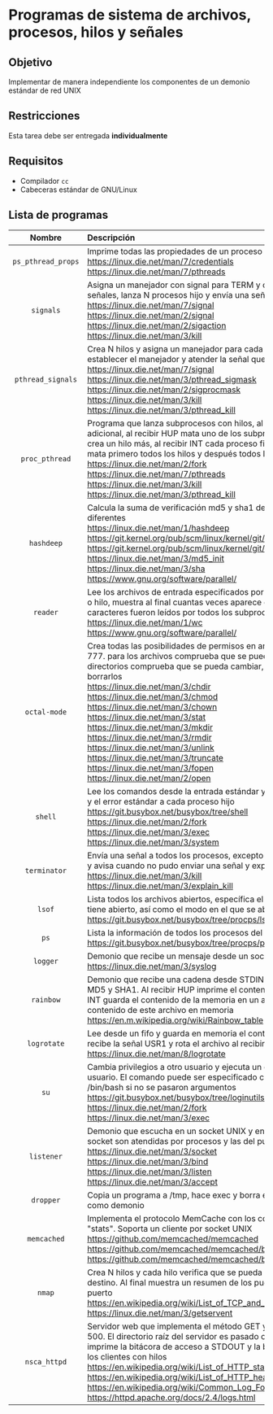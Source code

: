 # Programas de sistema de archivos, procesos, hilos y señales

## Objetivo

Implementar de manera independiente los componentes de un demonio estándar de red UNIX

## Restricciones

Esta tarea debe ser entregada **individualmente**

## Requisitos

+ Compilador `cc`
+ Cabeceras estándar de GNU/Linux

## Lista de programas

| Nombre             | Descripción |
|:------------------:|:------------|
| `ps_pthread_props` | Imprime todas las propiedades de un proceso y de todos sus hilos <br/> <https://linux.die.net/man/7/credentials> <br/> <https://linux.die.net/man/7/pthreads> |
| `signals`          | Asigna un manejador con signal para TERM y otro diferente con sigaction para las otras señales, lanza N procesos hijo y envía una señal diferente a cada uno <br/> <https://linux.die.net/man/7/signal> <br/> <https://linux.die.net/man/2/signal> <br/> <https://linux.die.net/man/2/sigaction> <br/> <https://linux.die.net/man/3/kill> |
| `pthread_signals`  | Crea N hilos y asigna un manejador para cada señal. Utiliza `pthread_sigmask` para establecer el manejador y atender la señal que recibe cada hilo <br/> <https://linux.die.net/man/7/signal> <br/> <https://linux.die.net/man/3/pthread_sigmask> <br/> <https://linux.die.net/man/2/sigprocmask> <br/> <https://linux.die.net/man/3/kill> <br/> <https://linux.die.net/man/3/pthread_kill> |
| `proc_pthread`     | Programa que lanza subprocesos con hilos, al recibir USR1 crea un subproceso adicional, al recibir HUP mata uno de los subprocesos, al recibir USR2 cada subproceso crea un hilo más, al recibir INT cada proceso finaliza uno de sus hilos. al recibir TERM mata primero todos los hilos y después todos los subprocesos <br/> <https://linux.die.net/man/2/fork> <br/> <https://linux.die.net/man/7/pthreads> <br/> <https://linux.die.net/man/3/kill> <br/> <https://linux.die.net/man/3/pthread_kill> |
| `hashdeep`         | Calcula la suma de verificación md5 y sha1 de un archivo utilizando procesos o hilos diferentes <br/> <https://linux.die.net/man/1/hashdeep> <br/> <https://git.kernel.org/pub/scm/linux/kernel/git/stable/linux.git/tree/crypto/md5.c> <br/> <https://git.kernel.org/pub/scm/linux/kernel/git/stable/linux.git/tree/crypto/sha1_generic.c> <br/> <https://linux.die.net/man/3/md5_init> <br/> <https://linux.die.net/man/3/sha> <br/> <https://www.gnu.org/software/parallel/> |
| `reader`           | Lee los archivos de entrada especificados por los argumentos uno en cada subproceso o hilo, muestra al final cuantas veces aparece cada vocal en cada archivo y cuántos caracteres fueron leídos por todos los subprocesos e hilos en total <br/> <https://linux.die.net/man/1/wc> <br/> <https://www.gnu.org/software/parallel/> |
| `octal-mode`       | Crea todas las posibilidades de permisos en archivos y directorios, desde 000 hasta 777. para los archivos comprueba que se puedan abrir, leer, modificar y borrar. para los directorios comprueba que se pueda cambiar, listar el contenido, crear archivos y borrarlos <br/> <https://linux.die.net/man/3/chdir> <br/> <https://linux.die.net/man/3/chmod> <br/> <https://linux.die.net/man/3/chown> <br/> <https://linux.die.net/man/3/stat> <br/> <https://linux.die.net/man/3/mkdir> <br/> <https://linux.die.net/man/3/rmdir> <br/> <https://linux.die.net/man/3/unlink> <br/> <https://linux.die.net/man/3/truncate> <br/> <https://linux.die.net/man/3/fopen> <br/> <https://linux.die.net/man/2/open> |
| `shell`            | Lee los comandos desde la entrada estándar y los ejecuta conectando la salida estándar y el error estándar a cada proceso hijo <br/> <https://git.busybox.net/busybox/tree/shell> <br/> <https://linux.die.net/man/2/fork> <br/> <https://linux.die.net/man/3/exec> <br/> <https://linux.die.net/man/3/system> |
| `terminator`       | Envía una señal a todos los procesos, excepto a si mismo. implementa manejo de errores y avisa cuando no pudo enviar una señal y explica por qué no se pudo <br/> <https://linux.die.net/man/3/kill> <br/> <https://linux.die.net/man/3/explain_kill> |
| `lsof`             | Lista todos los archivos abiertos, específica el tipo de archivo y el proceso e hilo que lo tiene abierto, así como el modo en el que se abrió <br/> <https://git.busybox.net/busybox/tree/procps/lsof.c> |
| `ps`               | Lista la información de todos los procesos del SO <br/> <https://git.busybox.net/busybox/tree/procps/ps.c> |
| `logger`           | Demonio que recibe un mensaje desde un socket UNIX y lo imprime a syslog <br/> <https://linux.die.net/man/3/syslog> |
| `rainbow`          | Demonio que recibe una cadena desde STDIN y la guarda en memoria junto con su hash MD5 y SHA1. Al recibir HUP imprime el contenido de la memoria en STDOUT. Al recibir INT guarda el contenido de la memoria en un archivo separado por \t y al iniciar carga el contenido de este archivo en memoria <br/> <https://en.m.wikipedia.org/wiki/Rainbow_table> |
| `logrotate`        | Lee desde un fifo y guarda en memoria el contenido. escribe en un archivo cuando recibe la señal USR1 y rota el archivo al recibir la señal HUP <br/> <https://linux.die.net/man/8/logrotate> |
| `su`               | Cambia privilegios a otro usuario y ejecuta un comando con los privilegios del nuevo usuario. El comando puede ser especificado como argumento a este programa o ejecuta /bin/bash si no se pasaron argumentos <br/> <https://git.busybox.net/busybox/tree/loginutils/su.c> <br/> <https://linux.die.net/man/2/fork> <br/> <https://linux.die.net/man/3/exec> |
| `listener`         | Demonio que escucha en un socket UNIX y en un puerto de red, las conexiones al socket son atendidas por procesos y las del puerto de red con hilos <br/> <https://linux.die.net/man/3/socket> <br/> <https://linux.die.net/man/3/bind> <br/> <https://linux.die.net/man/3/listen> <br/> <https://linux.die.net/man/3/accept> |
| `dropper`          | Copia un programa a /tmp, hace exec y borra el ejecutable mientras está corriendo como demonio |  |
| `memcached`        | Implementa el protocolo MemCache con los comandos "set", "get", "delete", "flush" y "stats". Soporta un cliente por socket UNIX <br/> <https://github.com/memcached/memcached> <br/> <https://github.com/memcached/memcached/blob/master/doc/protocol.txt> <br/> <https://github.com/memcached/memcached/blob/master/doc/threads.txt> |
| `nmap`             | Crea N hilos y cada hilo verifica que se pueda conectar a un puerto TCP del host de destino. Al final muestra un resumen de los puertos que incluye el nombre y número de puerto <br/> <https://en.wikipedia.org/wiki/List_of_TCP_and_UDP_port_numbers#Well-known_ports> <br/> <https://linux.die.net/man/3/getservent> |
| `nsca_httpd`       | Servidor web que implementa el método GET y los códigos de estado 200, 403, 404 y 500. El directorio raíz del servidor es pasado como primer argumento al programa, imprime la bitácora de acceso a STDOUT y la bitácora de errores a STDERR. Atiende a los clientes con hilos <br/>  <https://en.wikipedia.org/wiki/List_of_HTTP_status_codes> <br/> <https://en.wikipedia.org/wiki/List_of_HTTP_header_fields> <br/> <https://en.wikipedia.org/wiki/Common_Log_Format> <br/> <https://httpd.apache.org/docs/2.4/logs.html> |
